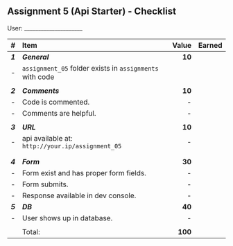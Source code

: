 ## Assignment 5 (Api Starter) - Checklist

User: _____________________           

| #       | Item                                                     |   Value | Earned |
| :------ | :------------------------------------------------------- | ------: | ------ |
| ***1*** | ***General***                                            |  **10** |        |
| -       | `assignment_05` folder exists in `assignments` with code |         |        |
|         |                                                          |         |        |
| ***2*** | ***Comments***                                           |  **10** |        |
| -       | Code is commented.                                       |       - |        |
| -       | Comments are helpful.                                    |       - |        |
|         |                                                          |         |        |
| ***3*** | ***URL***                                                |  **10** |        |
| -       | api available at: `http://your.ip/assignment_05`         |       - |        |
|         |                                                          |         |        |
|         |                                                          |         |        |
| ***4*** | ***Form***                                               |  **30** |        |
| -       | Form exist and has proper form fields.                   |       - |        |
| -       | Form submits.                                            |       - |        |
| -       | Response available in dev console.                       |       - |        |
| ***5*** | ***DB***                                                 |  **40** |        |
| -       | User shows up in database.                               |       - |        |
|         |                                                          |         |        |
|         | Total:                                                   | **100** |        |
